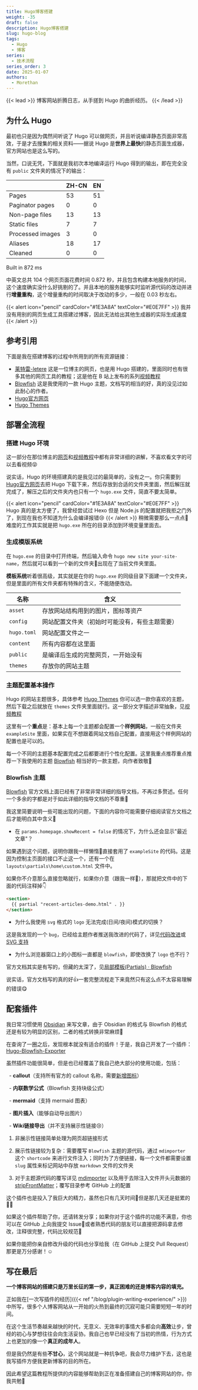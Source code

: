 ```yaml
---
title: Hugo博客搭建
weight: -35
draft: false
description: Hugo博客搭建
slug: hugo-blog
tags:
  - Hugo
  - 博客
series:
  - 技术流程
series_order: 3
date: 2025-01-07
authors:
  - Morethan
---
```


{{< lead >}}
博客网站折腾日志，从手搓到 Hugo 的曲折经历。
{{< /lead >}}

## 为什么 Hugo
最初也只是因为偶然间听说了 Hugo 可以做网页，并且听说编译静态页面非常高效，于是才去搜集的相关资料——据说 Hugo 是**世界上最快**的静态页面生成器，官方网站也是这么写的。

当然，口说无凭，下面就是我初次本地编译运行 Hugo 得到的输出，即在完全没有 `public` 文件夹的情况下的输出：

|                  | ZH-CN | EN  |
| ---------------- | ----- | --- |
| Pages            | 53    | 51  |
| Paginator pages  | 0     | 0   |
| Non-page files   | 13    | 13  |
| Static files     | 7     | 7   |
| Processed images | 3     | 0   |
| Aliases          | 18    | 17  |
| Cleaned          | 0     | 0   |

Built in 872 ms

中英文总共 104 个网页页面花费时间 0.872 秒，并且包含构建本地服务的时间，这个速度确实没什么好挑剔的了。并且本地的服务能够实时监听源代码的改动并进行**增量重构**，这个增量重构的时间取决于改动的多少，一般在 0.03 秒左右。

{{< alert icon="pencil" cardColor="#1E3A8A" textColor="#E0E7FF" >}}
我并没有用别的网页生成工具搭建过博客，因此无法给出其他生成器的实际生成速度
{{< /alert >}}
## 参考引用
下面是我在搭建博客的过程中所用到的所有资源链接：

- [莱特雷-letere](https://letere-gzj.github.io/hugo-stack/) 这是一位博主的网页，也是用 Hugo 搭建的，里面同时也有很多其他的网页工具的教程；这是他在 B 站上发布的系列[视频教程](https://www.bilibili.com/video/BV1bovfeaEtQ/?spm_id_from=333.337.search-card.all.click&vd_source=38d0addc11facdcdfe9d401e43b75680)
- [Blowfish](https://blowfish.page/zh-cn/) 这是我使用的一款 Hugo 主题，文档写的相当的好，真的没见过如此耐心的作者。
- [Hugo官方网页](https://gohugo.io/)
- [Hugo Themes](https://themes.gohugo.io/) 

## 部署全流程
### 搭建 Hugo 环境
这一部分在那位博主的[网页](https://letere-gzj.github.io/hugo-stack/)和[视频教程](https://www.bilibili.com/video/BV1bovfeaEtQ/?spm_id_from=333.337.search-card.all.click&vd_source=38d0addc11facdcdfe9d401e43b75680)中都有非常详细的讲解，不喜欢看文字的可以去看视频😝

说实话，Hugo 的环境搭建真的是我见过的最简单的，没有之一。你只需要到 [Hugo官方网页](https://gohugo.io/)去把 Hugo 下载下来，然后存放到合适的文件夹里面，然后解压就完成了，解压之后的文件夹内也只有一个 `hugo.exe` 文件，简直不要太简单。

{{< alert icon="pencil" cardColor="#1E3A8A" textColor="#E0E7FF" >}}
Hugo 真的是太方便了，我曾经尝试过 Hexo 但是 Node.js 的配置就把我拒之门外了，到现在我也不知道为什么会编译报错😢
{{< /alert >}}
稍微需要那么一点点🤏难度的工作其实就是把 `hugo.exe` 所在的目录添加到环境变量里面去。

### 生成模版系统
在 `hugo.exe` 的目录中打开终端，然后输入命令 `hugo new site your-site-name`，然后就可以看到一个新的文件夹📂出现在了当前文件夹里面。

**模板系统**听着很高级，其实就是在你的 `hugo.exe` 的同级目录下面建一个文件夹，但是里面的所有文件夹都有特殊的含义，不能随便改动。

| 名称          | 含义                      |
| ----------- | ----------------------- |
| `asset`     | 存放网站结构用到的图片，图标等资产       |
| `config`    | 网站配置文件夹（初始时可能没有，有些主题需要） |
| `hugo.toml` | 网站配置文件之一                |
| `content`   | 所有内容都在这里面               |
| `public`    | 是编译后生成的完整网页，一开始没有       |
| `themes`    | 存放你的网站主题                |
### 主题配置基本操作
Hugo 的网站主题很多，具体参考 [Hugo Themes](https://themes.gohugo.io/) 你可以选一款你喜欢的主题，然后下载之后就放在 `themes` 文件夹里面就行。这一部分文字描述非常抽象，见[视频教程](https://www.bilibili.com/video/BV1bovfeaEtQ/?spm_id_from=333.337.search-card.all.click&vd_source=38d0addc11facdcdfe9d401e43b75680)

这里有一个**重点**是：基本上每一个主题都会配置一个**样例网站**，一般在文件夹 `exampleSite` 里面，如果实在不想跟着网站文档自己配置，直接用这个样例网站的配置也是可以的。

每一个不同的主题基本配置完成之后都要进行个性化配置。这里我重点推荐重点推荐一下我使用的主题 [Blowfish](https://blowfish.page/zh-cn/) 相当好的一款主题，向作者致敬🫡

### Blowfish 主题
[Blowfish](https://blowfish.page/zh-cn/) 官方文档上面已经有了非常非常详细的指导文档，不再过多赘述。任何一个多余的字都是对于如此详细的指导文档的不尊重🫡

我这里简要说明一些可能出现的问题，下面的内容你可能需要仔细阅读官方文档之后才能明白其中含义🤔

- 在 `params.homepage.showRecent = false` 的情况下，为什么还会显示"最近文章"？

如果遇到这个问题，说明你跟我一样懒惰🤪直接套用了 `exampleSite` 的代码。这是因为控制主页面的接口不止这一个，还有一个在 `layouts\partials\home\custom.html` 文件中。

如果你不介意那么直接忽略就行，如果你介意（跟我一样🤪），那就把文件中的下面的代码注释掉👇

```html
<section>
  {{ partial "recent-articles-demo.html" . }}
</section>
```

- 为什么我使用 `svg` 格式的 `logo` 无法完成(日间/夜间)模式的切换？

这是我发现的一个 `bug`，已经给主题作者推送我改进的代码了，详见[代码改进](https://github.com/nunocoracao/blowfish/pull/1902)或 [SVG 支持](https://github.com/morethan987/hugo_main/blob/main/assets/js/appearance.js)

- 为什么浏览器窗口上的小图标一直都是 `blowfish`，即使改换了 `logo` 也不行？

官方文档其实是有写的，但藏的太深了，见[局部模板(Partials) · Blowfish](https://blowfish.page/zh-cn/docs/partials/#%E7%BD%91%E7%AB%99%E5%9B%BE%E6%A0%87favicons)

说实话，官方文档写的真的好👍一套完整流程走下来竟然只有这么点不太容易理解的错误😋

## 配套插件
我日常习惯使用 [Obsidian](https://obsidian.md/) 来写文章，由于 Obsidian 的格式与 Blowfish 的格式还是有较为明显的区别，二者的格式转换非常麻烦🤔

在查询了一圈之后，发现根本就没有适合的插件！于是，我自己开发了一个插件：[Hugo-Blowfish-Exporter](https://github.com/morethan987/Hugo-Blowfish-Exporter)

虽然插件功能很简单，但是也已经覆盖了我自己绝大部分的使用功能，包括：

  - **callout**（支持所有官方的 callout 名称，需要[新增图标](https://github.com/morethan987/hugo_main/tree/main/assets/icons)）

  - **内联数学公式**（Blowfish 支持块级公式）

  - **mermaid**（支持 mermaid 图表）

  - **图片插入**（能够自动导出图片）

  - **Wiki链接导出**（并不支持展示性链接😢）

1. 非展示性链接简单处理为网页超链接形式

2. 展示性链接较为复杂：需要覆写 `Blowfish` 主题的源代码，通过 `mdimporter` 这个 `shortcode` 来进行文件注入；同时为了方便链接，每一个文件都需要设置 `slug` 属性来标记网站中存放 `markdown` 文件的文件夹
3. 对于主题源代码的覆写详见 [mdimporter](https://github.com/morethan987/hugo_main/blob/main/layouts/shortcodes/mdimporter.html) 以及用于去除注入文件开头元数据的 [stripFrontMatter](https://github.com/morethan987/hugo_main/blob/main/layouts/partials/stripFrontMatter.html)；覆写目录参考 GitHub 上的配置

这个插件也是投入了我巨大的精力，虽然也只有几天时间🤔但是那几天还是挺累的😵‍💫
  
如果这个插件帮助了你，还请转发分享；如果你对于这个插件的功能不满意，你也可以在 GitHub 上向我提交 Issue🫡或者熟悉代码的朋友可以直接把源码拿去修改，注释很完整，代码比较规范🤗

如果你能把你亲自修改升级的代码也分享给我（在 GitHub 上提交 Pull Request）那更是万分感谢！☺️

## 写在最后

**一个博客网站的搭建只是万里长征的第一步，真正困难的还是博客内容的填充。**

正如我在[一次写插件的经历]({{< ref "/blog/plugin-writing-experience/" >}})中所写，很多个人博客网站从一开始的火热到最终的沉寂可能只需要短短一年的时间。

在这个生活节奏越来越快的时代，无意义、无效率的事情大多都会向**高效**让步，曾经的初心与梦想往往会向生活妥协。我自己也早已经没有了当初的热情，行为方式上也更加的像一个**真正的成年人**。

但是我仍然是有些**不甘心**，这个网站就是一种抗争吧，我会尽力维护下去，这也是我写插件方便我更新博客的目的所在。

因此希望这篇教程所提供的内容能够帮助到正在准备搭建自己的博客网站的你，你我共勉🫡